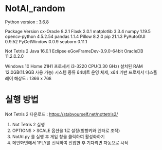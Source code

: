 # NotAI_random

Python version : 3.6.8

Package			Version
cx-Oracle		8.2.1
Flask			2.0.1
matplotlib		3.3.4
numpy			1.19.5
opencv-python	4.5.2.54
pandas			1.1.4
Pillow			8.2.0
pip				21.1.3
PyAutoGUI		0.9.52
PyGetWindow		0.0.9
seaborn			0.11.1

Not Tetris 2
Java		16.0.1
Eclipse		eGovFrameDev-3.9.0-64bit
OracleDB	11.2.0.2.0

Windows 10 Home 21H1
프로세서	i3-3220 CPU(3.30 GHz)
설치된 RAM	12.0GB(11.9GB 사용 가능)
시스템 종류	64비트 운영 체제, x64 기반 프로세서
디스플레이 해상도 : 1366 x 768


# 실행 방법

Not Tetris 2 다운로드 : https://stabyourself.net/nottetris2/

1. Not Tetris 2 실행
2. OPTIONS > SCALE 옵션을 1로 설정(방향키와 엔터로 조작)
3. NotAI.py 를 실행 후 게임 창을 클릭하여 활성화하기
4. 메인화면에서 1PLY를 선택하여 진입한 후 기다리면 자동으로 시작
